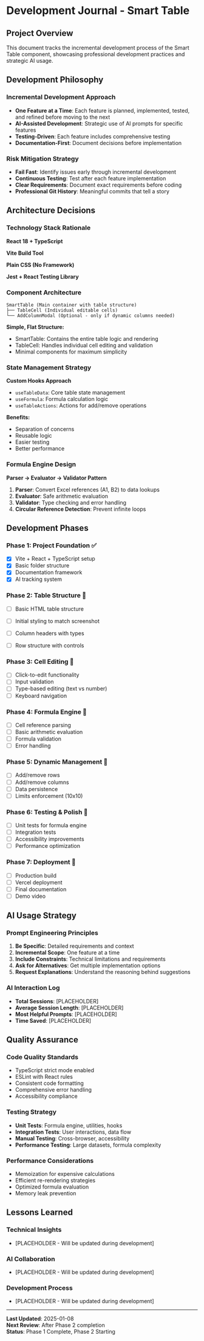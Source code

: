 # Development Journal - Smart Table

## Project Overview

This document tracks the incremental development process of the Smart Table component, showcasing professional development practices and strategic AI usage.

## Development Philosophy

### Incremental Development Approach
- **One Feature at a Time**: Each feature is planned, implemented, tested, and refined before moving to the next
- **AI-Assisted Development**: Strategic use of AI prompts for specific features
- **Testing-Driven**: Each feature includes comprehensive testing
- **Documentation-First**: Document decisions before implementation

### Risk Mitigation Strategy
- **Fail Fast**: Identify issues early through incremental development
- **Continuous Testing**: Test after each feature implementation
- **Clear Requirements**: Document exact requirements before coding
- **Professional Git History**: Meaningful commits that tell a story

## Architecture Decisions

### Technology Stack Rationale

**React 18 + TypeScript**

**Vite Build Tool**

**Plain CSS (No Framework)**

**Jest + React Testing Library**

### Component Architecture

```
SmartTable (Main container with table structure)
├── TableCell (Individual editable cells)
└── AddColumnModal (Optional - only if dynamic columns needed)
```

**Simple, Flat Structure:**
- SmartTable: Contains the entire table logic and rendering
- TableCell: Handles individual cell editing and validation
- Minimal components for maximum simplicity

### State Management Strategy

**Custom Hooks Approach**
- `useTableData`: Core table state management
- `useFormula`: Formula calculation logic
- `useTableActions`: Actions for add/remove operations

**Benefits:**
- Separation of concerns
- Reusable logic
- Easier testing
- Better performance

### Formula Engine Design

**Parser → Evaluator → Validator Pattern**
1. **Parser**: Convert Excel references (A1, B2) to data lookups
2. **Evaluator**: Safe arithmetic evaluation
3. **Validator**: Type checking and error handling
4. **Circular Reference Detection**: Prevent infinite loops

## Development Phases

### Phase 1: Project Foundation ✅
- [x] Vite + React + TypeScript setup
- [x] Basic folder structure
- [x] Documentation framework
- [x] AI tracking system

### Phase 2: Table Structure 🔄
- [ ] Basic HTML table structure
- [ ] Initial styling to match screenshot
- [ ] Column headers with types

- [ ] Row structure with controls

### Phase 3: Cell Editing 📅
- [ ] Click-to-edit functionality
- [ ] Input validation
- [ ] Type-based editing (text vs number)
- [ ] Keyboard navigation

### Phase 4: Formula Engine 📅
- [ ] Cell reference parsing
- [ ] Basic arithmetic evaluation
- [ ] Formula validation
- [ ] Error handling

### Phase 5: Dynamic Management 📅
- [ ] Add/remove rows
- [ ] Add/remove columns
- [ ] Data persistence
- [ ] Limits enforcement (10x10)

### Phase 6: Testing & Polish 📅
- [ ] Unit tests for formula engine
- [ ] Integration tests
- [ ] Accessibility improvements
- [ ] Performance optimization

### Phase 7: Deployment 📅
- [ ] Production build
- [ ] Vercel deployment
- [ ] Final documentation
- [ ] Demo video

## AI Usage Strategy

### Prompt Engineering Principles
1. **Be Specific**: Detailed requirements and context
2. **Incremental Scope**: One feature at a time
3. **Include Constraints**: Technical limitations and requirements
4. **Ask for Alternatives**: Get multiple implementation options
5. **Request Explanations**: Understand the reasoning behind suggestions

### AI Interaction Log
- **Total Sessions**: [PLACEHOLDER]
- **Average Session Length**: [PLACEHOLDER]
- **Most Helpful Prompts**: [PLACEHOLDER]
- **Time Saved**: [PLACEHOLDER]

## Quality Assurance

### Code Quality Standards
- TypeScript strict mode enabled
- ESLint with React rules
- Consistent code formatting
- Comprehensive error handling
- Accessibility compliance

### Testing Strategy
- **Unit Tests**: Formula engine, utilities, hooks
- **Integration Tests**: User interactions, data flow
- **Manual Testing**: Cross-browser, accessibility
- **Performance Testing**: Large datasets, formula complexity

### Performance Considerations
- Memoization for expensive calculations
- Efficient re-rendering strategies
- Optimized formula evaluation
- Memory leak prevention

## Lessons Learned

### Technical Insights
- [PLACEHOLDER - Will be updated during development]

### AI Collaboration
- [PLACEHOLDER - Will be updated during development]

### Development Process
- [PLACEHOLDER - Will be updated during development]

---

**Last Updated**: 2025-01-08  
**Next Review**: After Phase 2 completion  
**Status**: Phase 1 Complete, Phase 2 Starting  
